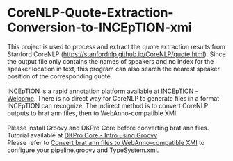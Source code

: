 # CoreNLP-Quote-Extraction-Conversion-to-INCEpTION-xmi </br>
This project is used to process and extract the quote extraction results from Stanford CoreNLP (https://stanfordnlp.github.io/CoreNLP/quote.html). Since the output file only contains the names of speakers and no index for the speaker location in text, this program can also search the nearest speaker position of the corresponding quote. </br>
</br>
INCEpTION is a rapid annotation platform available at [INCEpTION - Welcome](https://inception-project.github.io). There is no direct way for CoreNLP to generate files in a format INCEpTION can recognize. The indirect method is to convert CoreNLP outputs to brat ann files, then to WebAnno-compatible XMI. </br>
</br>
Please install Groovy and DKPro Core before converting brat ann files. Tutorial available at [DKPro Core - Intro using Groovy](https://dkpro.github.io/dkpro-core/pages/groovy-intro/) </br>
Please refer to [Convert brat ann files to WebAnno-compatible XMI](https://gist.github.com/reckart/306b8ffddd30bee1f3afd0468a9ad31d) to configure your pipeline.groovy and TypeSystem.xml.
